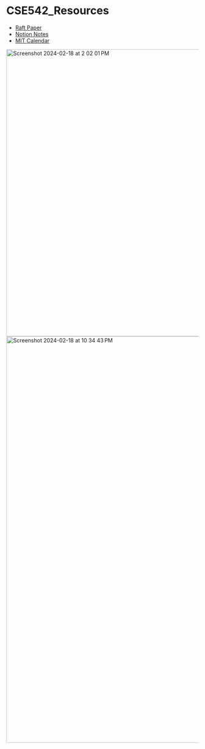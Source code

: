 # CSE542_Resources

- [Raft Paper](https://raft.github.io/raft.pdf)
- [Notion Notes](https://nosy-index-245.notion.site/CSE542_Notes-06cbcf4c56f6428ca2bb3a0e5a60d33b?pvs=4)
- [MIT Calendar](http://nil.csail.mit.edu/6.824/2020/schedule.html)

<img width="750" alt="Screenshot 2024-02-18 at 2 02 01 PM" src="https://github.com/malay44/CSE542_Resources/assets/101856674/1a77bf71-fa8c-41e0-8467-706067f782e6">

<img width="1062" alt="Screenshot 2024-02-18 at 10 34 43 PM" src="https://github.com/malay44/CSE542_Resources/assets/101856674/1c07ac80-81d4-4e89-be80-663a0267c4b4">
